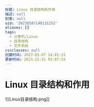 ```yaml
---
标题: Linux 目录结构和作用
描述: null
封面: null
uid: '20230507140131252'
aliases: []
tags:
  - 计算机/Linux
  - 目录结构
  - 文件系统
cssclasses: null
创建时间: 2023-05-07 14:01:31
更新时间: 2023-12-31 03:07:34
---
```


# Linux 目录结构和作用

![[Linux目录结构.png]]
